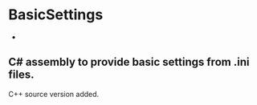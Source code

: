 # BasicSettings
-
C# assembly to provide basic settings from .ini files.
-
C++ source version added.
